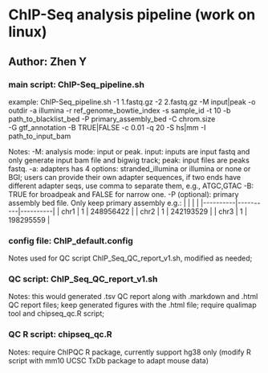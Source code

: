 # ChIP-Seq analysis pipeline (work on linux)
## Author: Zhen Y

### main script: ChIP-Seq_pipeline.sh
example: ChIP-Seq_pipeline.sh -1 1.fastq.gz -2 2.fastq.gz -M input|peak -o outdir -a illumina -r ref_genome_bowtie_index -s sample_id -t 10 -b path_to_blacklist_bed -P primary_assembly_bed -C chrom.size \
-G gtf_annotation -B TRUE|FALSE -c 0.01 -q 20 -S hs|mm -I path_to_input_bam

Notes: -M: analysis mode: input or peak. input: inputs are input fastq and only generate input bam file and bigwig track; peak: input files are peaks fastq.
       -a: adapters has 4 options: stranded_illumina or illumina or none or BGI; users can provide their own adapter sequences, if two ends have different adapter seqs, use comma to separate them, e.g., ATGC,GTAC
       -B: TRUE for broadpeak and FALSE for narrow one.
       -P (optional): primary assembly bed file. Only keep primary assembly e.g.:
       | | | |
       |----------|----------|----------|
       | chr1    | 1     | 248956422     |
       | chr2    | 1     | 242193529     |
       | chr3    | 1     | 198295559     |
       
### config file: ChIP_default.config
Notes used for QC script ChIP_Seq_QC_report_v1.sh, modified as needed;

### QC script: ChIP_Seq_QC_report_v1.sh
Notes: this would generated .tsv QC report along with .markdown and .html QC report files; keep generated figures with the .html file; require qualimap tool and chipseq_qc.R script;

### QC R script: chipseq_qc.R
Notes: require ChIPQC R package, currently support hg38 only (modify R script with mm10 UCSC TxDb package to adapt mouse data)


